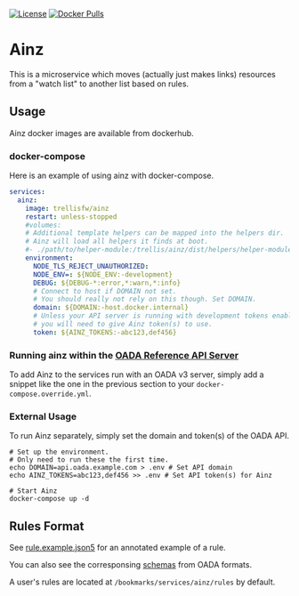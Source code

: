 [![License](https://img.shields.io/github/license/trellisfw/ainz)](LICENSE)
[![Docker Pulls](https://img.shields.io/docker/pulls/trellisfw/ainz)][dockerhub]

# Ainz

This is a microservice which moves (actually just makes links)
resources from a "watch list" to another list based on rules.

## Usage

Ainz docker images are available from dockerhub.

### docker-compose

Here is an example of using ainz with docker-compose.

```yaml
services:
  ainz:
    image: trellisfw/ainz
    restart: unless-stopped
    #volumes:
    # Additional template helpers can be mapped into the helpers dir.
    # Ainz will load all helpers it finds at boot.
    #- ./path/to/helper-module:/trellis/ainz/dist/helpers/helper-module
    environment:
      NODE_TLS_REJECT_UNAUTHORIZED:
      NODE_ENV=: ${NODE_ENV:-development}
      DEBUG: ${DEBUG-*:error,*:warn,*:info}
      # Connect to host if DOMAIN not set.
      # You should really not rely on this though. Set DOMAIN.
      domain: ${DOMAIN:-host.docker.internal}
      # Unless your API server is running with development tokens enabled,
      # you will need to give Ainz token(s) to use.
      token: ${AINZ_TOKENS:-abc123,def456}
```

### Running ainz within the [OADA Reference API Server]

To add Ainz to the services run with an OADA v3 server,
simply add a snippet like the one in the previous section
to your `docker-compose.override.yml`.

### External Usage

To run Ainz separately, simply set the domain and token(s) of the OADA API.

```shell
# Set up the environment.
# Only need to run these the first time.
echo DOMAIN=api.oada.example.com > .env # Set API domain
echo AINZ_TOKENS=abc123,def456 >> .env # Set API token(s) for Ainz

# Start Ainz
docker-compose up -d
```

## Rules Format

See [rule.example.json5](rule.example.json5) for an annotated example of a rule.

You can also see the corresponsing [schemas] from OADA formats.

A user's rules are located at `/bookmarks/services/ainz/rules` by default.

[dockerhub]: https://hub.docker.com/repository/docker/trellisfw/ainz
[oada reference api server]: https://github.com/OADA/oada-srvc-docker
[schemas]: https://github.com/OADA/formats/tree/master/schemas/oada/ainz
